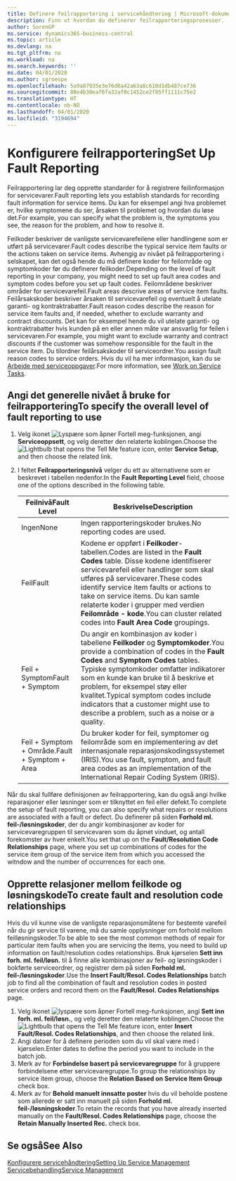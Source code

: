 ```yaml
---
title: Definere feilrapportering i servicehåndtering | Microsoft-dokumentasjon
description: Finn ut hvordan du definerer feilrapporteringsprosesser.
author: SorenGP
ms.service: dynamics365-business-central
ms.topic: article
ms.devlang: na
ms.tgt_pltfrm: na
ms.workload: na
ms.search.keywords: ''
ms.date: 04/01/2020
ms.author: sgroespe
ms.openlocfilehash: 5a9a87935e3e76d0a42a63a8c610d1db487ce736
ms.sourcegitcommit: 88e4b30eaf6fa32af0c1452ce2f85ff1111c75e2
ms.translationtype: HT
ms.contentlocale: nb-NO
ms.lasthandoff: 04/01/2020
ms.locfileid: "3194694"
---
```

# <a name="set-up-fault-reporting"></a><span data-ttu-id="965fd-103">Konfigurere feilrapportering</span><span class="sxs-lookup"><span data-stu-id="965fd-103">Set Up Fault Reporting</span></span>
<span data-ttu-id="965fd-104">Feilrapportering lar deg opprette standarder for å registrere feilinformasjon for servicevarer.</span><span class="sxs-lookup"><span data-stu-id="965fd-104">Fault reporting lets you establish standards for recording fault information for service items.</span></span> <span data-ttu-id="965fd-105">Du kan for eksempel angi hva problemet er, hvilke symptomene du ser, årsaken til problemet og hvordan du løse det.</span><span class="sxs-lookup"><span data-stu-id="965fd-105">For example, you can specify what the problem is, the symptoms you see, the reason for the problem, and how to resolve it.</span></span>  

<span data-ttu-id="965fd-106">Feilkoder beskriver de vanligste servicevarefeilene eller handlingene som er utført på servicevarer.</span><span class="sxs-lookup"><span data-stu-id="965fd-106">Fault codes describe the typical service item faults or the actions taken on service items.</span></span> <span data-ttu-id="965fd-107">Avhengig av nivået på feilrapportering i selskapet, kan det også hende du må definere koder for feilområde og symptomkoder før du definerer feilkoder.</span><span class="sxs-lookup"><span data-stu-id="965fd-107">Depending on the level of fault reporting in your company, you might need to set up fault area codes and symptom codes before you set up fault codes.</span></span> <span data-ttu-id="965fd-108">Feilområdene beskriver områder for servicevarefeil.</span><span class="sxs-lookup"><span data-stu-id="965fd-108">Fault areas descrive areas of service item faults.</span></span> <span data-ttu-id="965fd-109">Feilårsakskoder beskriver årsaken til servicevarefeil og eventuelt å utelate garanti- og kontraktrabatter.</span><span class="sxs-lookup"><span data-stu-id="965fd-109">Fault reason codes describe the reason for service item faults and, if needed, whether to exclude warranty and contract discounts.</span></span> <span data-ttu-id="965fd-110">Det kan for eksempel hende du vil utelate garanti- og kontraktrabatter hvis kunden på en eller annen måte var ansvarlig for feilen i servicevaren.</span><span class="sxs-lookup"><span data-stu-id="965fd-110">For example, you might want to exclude warranty and contract discounts if the customer was somehow responsible for the fault in the service item.</span></span> <span data-ttu-id="965fd-111">Du tilordner feilårsakskoder til serviceordrer.</span><span class="sxs-lookup"><span data-stu-id="965fd-111">You assign fault reason codes to service orders.</span></span> <span data-ttu-id="965fd-112">Hvis du vil ha mer informasjon, kan du se [Arbeide med serviceoppgaver](service-how-to-work-on-service-tasks.md).</span><span class="sxs-lookup"><span data-stu-id="965fd-112">For more information, see [Work on Service Tasks](service-how-to-work-on-service-tasks.md).</span></span>  

## <a name="to-specify-the-overall-level-of-fault-reporting-to-use"></a><span data-ttu-id="965fd-113">Angi det generelle nivået å bruke for feilrapportering</span><span class="sxs-lookup"><span data-stu-id="965fd-113">To specify the overall level of fault reporting to use</span></span>
1. <span data-ttu-id="965fd-114">Velg ikonet ![Lyspære som åpner Fortell meg-funksjonen](media/ui-search/search_small.png "Fortell hva du vil gjøre"), angi **Serviceoppsett**, og velg deretter den relaterte koblingen.</span><span class="sxs-lookup"><span data-stu-id="965fd-114">Choose the ![Lightbulb that opens the Tell Me feature](media/ui-search/search_small.png "Tell me what you want to do") icon, enter **Service Setup**, and then choose the related link.</span></span>
2. <span data-ttu-id="965fd-115">I feltet **Feilrapporteringsnivå** velger du ett av alternativene som er beskrevet i tabellen nedenfor.</span><span class="sxs-lookup"><span data-stu-id="965fd-115">In the **Fault Reporting Level** field, choose one of the options described in the following table.</span></span>  

    |<span data-ttu-id="965fd-116">**Feilnivå**</span><span class="sxs-lookup"><span data-stu-id="965fd-116">**Fault Level**</span></span>|<span data-ttu-id="965fd-117">**Beskrivelse**</span><span class="sxs-lookup"><span data-stu-id="965fd-117">**Description**</span></span>|  
    |------------|-------------|  
    |<span data-ttu-id="965fd-118">Ingen</span><span class="sxs-lookup"><span data-stu-id="965fd-118">None</span></span> | <span data-ttu-id="965fd-119">Ingen rapporteringskoder brukes.</span><span class="sxs-lookup"><span data-stu-id="965fd-119">No reporting codes are used.</span></span>|  
    |<span data-ttu-id="965fd-120">Feil</span><span class="sxs-lookup"><span data-stu-id="965fd-120">Fault</span></span> | <span data-ttu-id="965fd-121">Kodene er oppført i **Feilkoder**-tabellen.</span><span class="sxs-lookup"><span data-stu-id="965fd-121">Codes are listed in the **Fault Codes** table.</span></span> <span data-ttu-id="965fd-122">Disse kodene identifiserer servicevarefeil eller handlinger som skal utføres på servicevarer.</span><span class="sxs-lookup"><span data-stu-id="965fd-122">These codes identify service item faults or actions to take on service items.</span></span> <span data-ttu-id="965fd-123">Du kan samle relaterte koder i grupper med verdien **Feilområde - kode**.</span><span class="sxs-lookup"><span data-stu-id="965fd-123">You can cluster related codes into **Fault Area Code** groupings.</span></span>|  
    |<span data-ttu-id="965fd-124">Feil + Symptom</span><span class="sxs-lookup"><span data-stu-id="965fd-124">Fault + Symptom</span></span> | <span data-ttu-id="965fd-125">Du angir en kombinasjon av koder i tabellene **Feilkoder** og **Symptomkoder**.</span><span class="sxs-lookup"><span data-stu-id="965fd-125">You provide a combination of codes in the **Fault Codes** and **Symptom Codes** tables.</span></span> <span data-ttu-id="965fd-126">Typiske symptomkoder omfatter indikatorer som en kunde kan bruke til å beskrive et problem, for eksempel støy eller kvalitet.</span><span class="sxs-lookup"><span data-stu-id="965fd-126">Typical symptom codes include indicators that a customer might use to describe a problem, such as a noise or a quality.</span></span>|  
    |<span data-ttu-id="965fd-127">Feil + Symptom + Område.</span><span class="sxs-lookup"><span data-stu-id="965fd-127">Fault + Symptom + Area</span></span> | <span data-ttu-id="965fd-128">Du bruker koder for feil, symptomer og feilområde som en implementering av det internasjonale reparasjonskodingssystemet (IRIS).</span><span class="sxs-lookup"><span data-stu-id="965fd-128">You use fault, symptom, and fault area codes as an implementation of the International Repair Coding System (IRIS).</span></span>|  

<span data-ttu-id="965fd-129">Når du skal fullføre definisjonen av feilrapportering, kan du også angi hvilke reparasjoner eller løsninger som er tilknyttet en feil eller defekt.</span><span class="sxs-lookup"><span data-stu-id="965fd-129">To complete the setup of fault reporting, you can also specify what repairs or resolutions are associated with a fault or defect.</span></span> <span data-ttu-id="965fd-130">Du definerer på siden **Forhold ml. feil-/løsningskoder**, der du angir kombinasjoner av koder for servicevaregruppen til servicevaren som du åpnet vinduet, og antall forekomster av hver enkelt.</span><span class="sxs-lookup"><span data-stu-id="965fd-130">You set that up on the **Fault/Resolution Code Relationships** page, where you set up combinations of codes for the service item group of the service item from which you accessed the witndow and the number of occurrences for each one.</span></span>

## <a name="to-create-fault-and-resolution-code-relationships"></a><span data-ttu-id="965fd-131">Opprette relasjoner mellom feilkode og løsningskode</span><span class="sxs-lookup"><span data-stu-id="965fd-131">To create fault and resolution code relationships</span></span>
<!--this needs to go in a working with topic-->
<span data-ttu-id="965fd-132">Hvis du vil kunne vise de vanligste reparasjonsmåtene for bestemte varefeil når du gir service til varene, må du samle opplysninger om forhold mellom feilløsningskoder.</span><span class="sxs-lookup"><span data-stu-id="965fd-132">To be able to see the most common methods of repair for particular item faults when you are servicing the items, you need to build up information on fault/resolution codes relationships.</span></span> <span data-ttu-id="965fd-133">Bruk kjørselen **Sett inn forh. ml. feil/løsn.** til å finne alle kombinasjoner av feil- og løsningskoder i bokførte serviceordrer, og registrer dem på siden **Forhold ml. feil-/løsningskoder**.</span><span class="sxs-lookup"><span data-stu-id="965fd-133">Use the **Insert Fault/Resol. Codes Relationships** batch job to find all the combination of fault and resolution codes in posted service orders and record them on the **Fault/Resol. Codes Relationships** page.</span></span>

1. <span data-ttu-id="965fd-134">Velg ikonet ![lyspære som åpner Fortell meg-funksjonen](media/ui-search/search_small.png "Fortell hva du vil gjøre"), angi **Sett inn forh. ml. feil/løsn.**, og velg deretter den relaterte koblingen.</span><span class="sxs-lookup"><span data-stu-id="965fd-134">Choose the ![Lightbulb that opens the Tell Me feature](media/ui-search/search_small.png "Tell me what you want to do") icon, enter **Insert Fault/Resol. Codes Relationships**, and then choose the related link.</span></span>  
2. <span data-ttu-id="965fd-135">Angi datoer for å definere perioden som du vil skal være med i kjørselen.</span><span class="sxs-lookup"><span data-stu-id="965fd-135">Enter dates to define the period you want to include in the batch job.</span></span>  
3. <span data-ttu-id="965fd-136">Merk av for **Forbindelse basert på servicevaregruppe** for å gruppere forbindelsene etter servicevaregruppe.</span><span class="sxs-lookup"><span data-stu-id="965fd-136">To group the relationships by service item group, choose the **Relation Based on Service Item Group** check box.</span></span>  
4. <span data-ttu-id="965fd-137">Merk av for **Behold manuelt innsatte poster** hvis du vil beholde postene som allerede er satt inn manuelt på siden **Forhold ml. feil-/løsningskoder**.</span><span class="sxs-lookup"><span data-stu-id="965fd-137">To retain the records that you have already inserted manually on the **Fault/Resol. Codes Relationships** page, choose the **Retain Manually Inserted Rec.** check box.</span></span>  

## <a name="see-also"></a><span data-ttu-id="965fd-138">Se også</span><span class="sxs-lookup"><span data-stu-id="965fd-138">See Also</span></span>
[<span data-ttu-id="965fd-139">Konfigurere servicehåndtering</span><span class="sxs-lookup"><span data-stu-id="965fd-139">Setting Up Service Management</span></span>](service-setup-service.md)  
[<span data-ttu-id="965fd-140">Servicebehandling</span><span class="sxs-lookup"><span data-stu-id="965fd-140">Service Management</span></span>](service-service.md)  
